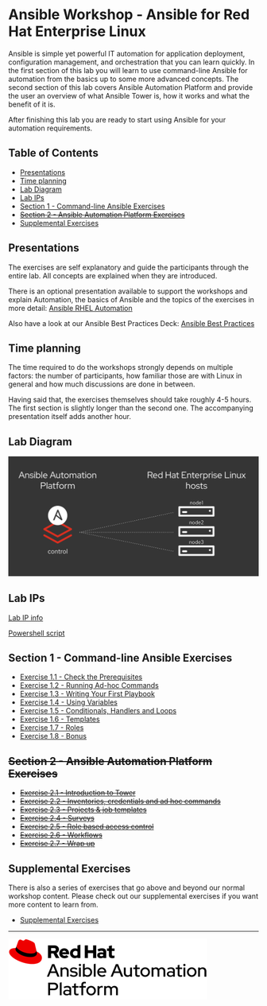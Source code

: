 # Ansible Workshop - Ansible for Red Hat Enterprise Linux



Ansible is simple yet powerful IT automation for application deployment, configuration management, and orchestration that you can learn quickly. In the first section of this lab you will learn to use command-line Ansible for automation from the basics up to some more advanced concepts. The second section of this lab covers Ansible Automation Platform and provide the user an overview of what Ansible Tower is, how it works and what the benefit of it is.

After finishing this lab you are ready to start using Ansible for your automation requirements.

## Table of Contents

* [Presentations](#presentations)
* [Time planning](#time-planning)
* [Lab Diagram](#lab-diagram)
* [Lab IPs](#lab-ips)
* [Section 1 - Command-line Ansible Exercises](#section-1---command-line-ansible-exercises)
* [~~Section 2 - Ansible Automation Platform Exercises~~](#section-2---ansible-automation-platform-exercises)
* [Supplemental Exercises](#supplemental-exercises)

## Presentations

The exercises are self explanatory and guide the participants through the entire lab. All concepts are explained when they are introduced.

There is an optional presentation available to support the workshops and explain Automation, the basics of Ansible and the topics of the exercises in more detail:
[Ansible RHEL Automation](../../decks/ansible_rhel.pdf)

Also have a look at our Ansible Best Practices Deck:
[Ansible Best Practices](../../decks/ansible_best_practices.pdf)

## Time planning

The time required to do the workshops strongly depends on multiple factors: the number of participants, how familiar those are with Linux in general and how much discussions are done in between.

Having said that, the exercises themselves should take roughly 4-5 hours. The first section is slightly longer than the second one. The accompanying presentation itself adds another hour.

## Lab Diagram

![ansible rhel lab diagram](images/rhel_lab_diagram.png)

## Lab IPs

[Lab IP info](lab_info/README.md)

[Powershell script](powershell/README.md)

## Section 1 - Command-line Ansible Exercises

* [Exercise 1.1 - Check the Prerequisites](1.1-setup)
* [Exercise 1.2 - Running Ad-hoc Commands](1.2-adhoc)
* [Exercise 1.3 - Writing Your First Playbook](1.3-playbook)
* [Exercise 1.4 - Using Variables](1.4-variables)
* [Exercise 1.5 - Conditionals, Handlers and Loops](1.5-handlers)
* [Exercise 1.6 - Templates](1.6-templates)
* [Exercise 1.7 - Roles](1.7-role)
* [Exercise 1.8 - Bonus](supplemental/ad_hoc_and_templates)

## ~~Section 2 - Ansible Automation Platform Exercises~~

* [~~Exercise 2.1 - Introduction to Tower~~](2.1-intro)
* [~~Exercise 2.2 - Inventories, credentials and ad hoc commands~~](2.2-cred)
* [~~Exercise 2.3 - Projects & job templates~~](2.3-projects)
* [~~Exercise 2.4 - Surveys~~](2.4-surveys)
* [~~Exercise 2.5 - Role based access control~~](2.5-rbac)
* [~~Exercise 2.6 - Workflows~~](2.6-workflows)
* [~~Exercise 2.7 - Wrap up~~](2.7-wrap)

## Supplemental Exercises

There is also a series of exercises that go above and beyond our normal workshop content.  Please check out our supplemental exercises if you want more content to learn from.

* [Supplemental Exercises](supplemental)

---
![Red Hat Ansible Automation](images/rh-ansible-automation-platform.png)
